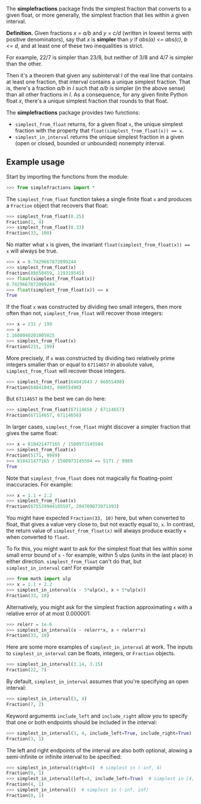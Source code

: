 The **simplefractions** package finds the simplest fraction that converts
to a given float, or more generally, the simplest fraction that lies within
a given interval.

**Definition.** Given fractions *x = a/b* and *y = c/d* (written in lowest
terms with positive denominators), say that *x* is **simpler** than *y* if
*abs(a) <= abs(c)*, *b <= d*, and at least one of these two inequalities
is strict.

For example, 22/7 is simpler than 23/8, but neither of 3/8 and 4/7 is
simpler than the other.

Then it's a theorem that given any subinterval *I* of the real line that
contains at least one fraction, that interval contains a unique simplest
fraction. That is, there's a fraction *a/b* in *I* such that *a/b* is
simpler (in the above sense) than all other fractions in *I*. As a
consequence, for any given finite Python float *x*, there's a unique
simplest fraction that rounds to that float.

The **simplefractions** package provides two functions:

- `simplest_from_float` returns, for a given float ``x``, the unique simplest
  fraction with the property that ``float(simplest_from_float(x)) == x``.
- `simplest_in_interval` returns the unique simplest fraction in a given
  (open or closed, bounded or unbounded) nonempty interval.

## Example usage

Start by importing the functions from the module:

```python
>>> from simplefractions import *
```

The `simplest_from_float` function takes a single finite float `x` and
produces a `Fraction` object that recovers that float:

```python
>>> simplest_from_float(0.25)
Fraction(1, 4)
>>> simplest_from_float(0.33)
Fraction(33, 100)
```

No matter what `x` is given, the invariant `float(simplest_from_float(x)) == x`
will always be true.

```python
>>> x = 0.7429667872099244
>>> simplest_from_float(x)
Fraction(88650459, 119319545)
>>> float(simplest_from_float(x))
0.7429667872099244
>>> float(simplest_from_float(x)) == x
True
```

If the float `x` was constructed by dividing two small integers, then
more often than not, `simplest_from_float` will recover those integers:

```python
>>> x = 231 / 199
>>> x
1.1608040201005025
>>> simplest_from_float(x)
Fraction(231, 199)
```

More precisely, if `x` was constructed by dividing two relatively prime
integers smaller than or equal to `67114657` in absolute value,
`simplest_from_float` will recover those integers.

```python
>>> simplest_from_float(64841043 / 66055498)
Fraction(64841043, 66055498)
```

But `67114657` is the best we can do here:

```python
>>> simplest_from_float(67114658 / 67114657)
Fraction(67114657, 67114656)
```

In larger cases, `simplest_from_float` might discover a simpler fraction
that gives the same float:

```python
>>> x = 818421477165 / 1580973145504
>>> simplest_from_float(x)
Fraction(5171, 9989)
>>> 818421477165 / 1580973145504 == 5171 / 9989
True
```

Note that `simplest_from_float` does not magically fix floating-point
inaccuracies. For example:

```python
>>> x = 1.1 + 2.2
>>> simplest_from_float(x)
Fraction(675539944105597, 204709073971393)
```

You might have expected `Fraction(33, 10)` here, but when converted to float,
that gives a value very close to, but not exactly equal to, `x`. In contrast,
the return value of `simplest_from_float(x)` will always produce exactly `x`
when converted to `float`.

To fix this, you might want to ask for the simplest float that lies within
some small error bound of `x` - for example, within 5 ulps (units in the
last place) in either direction. `simplest_from_float` can't do that, but
`simplest_in_interval` can! For example

```python
>>> from math import ulp
>>> x = 1.1 + 2.2
>>> simplest_in_interval(x - 5*ulp(x), x + 5*ulp(x))
Fraction(33, 10)
```

Alternatively, you might ask for the simplest fraction approximating `x`
with a relative error of at most 0.000001:

```python
>>> relerr = 1e-6
>>> simplest_in_interval(x - relerr*x, x + relerr*x)
Fraction(33, 10)
```

Here are some more examples of `simplest_in_interval` at work. The inputs
to `simplest_in_interval` can be floats, integers, or `Fraction` objects.

```python
>>> simplest_in_interval(3.14, 3.15)
Fraction(22, 7)
```

By default, `simplest_in_interval` assumes that you're specifying an
open interval:

```python
>>> simplest_in_interval(3, 4)
Fraction(7, 2)
```

Keyword arguments `include_left` and `include_right` allow you to specify
that one or both endpoints should be included in the interval:

```python
>>> simplest_in_interval(3, 4, include_left=True, include_right=True)
Fraction(3, 1)
```

The left and right endpoints of the interval are also both optional, alowing
a semi-infinite or infinite interval to be specified:

```python
>>> simplest_in_interval(right=4)  # simplest in (-inf, 4)
Fraction(0, 1)
>>> simplest_in_interval(left=4, include_left=True)  # simplest in [4, inf)
Fraction(4, 1)
>>> simplest_in_interval()  # simplest in (-inf, inf)
Fraction(0, 1)
```

